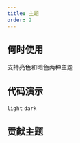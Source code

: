 ```yaml
---
title: 主题
order: 2
---
```


## 何时使用

支持亮色和暗色两种主题

## 代码演示

<!-- prettier-ignore -->
<code src="./demo/themes/light.tsx">light</code>
<code src="./demo/themes/dark.tsx">dark</code>

## 贡献主题
